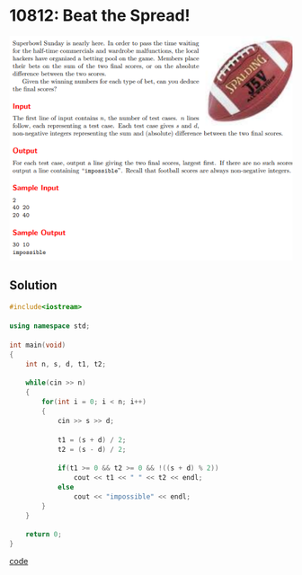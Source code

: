 # 10812: Beat the Spread! 
![10812: Beat the Spread! ](https://github.com/Offliners/UVa-writeup/blob/main/Problem/level1/10812/10812.PNG)

## Solution
```C++
#include<iostream>

using namespace std;

int main(void)
{
	int n, s, d, t1, t2;
	
	while(cin >> n)
	{
		for(int i = 0; i < n; i++)
		{
			cin >> s >> d;
			
			t1 = (s + d) / 2;
			t2 = (s - d) / 2;
			
			if(t1 >= 0 && t2 >= 0 && !((s + d) % 2))
				cout << t1 << " " << t2 << endl;
			else
				cout << "impossible" << endl;
		}
	}
	
	return 0;
}
```
[code](10812.cpp)
